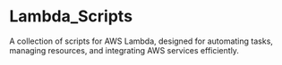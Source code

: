 # Lambda_Scripts
A collection of scripts for AWS Lambda, designed for automating tasks, managing resources, and integrating AWS services efficiently.
